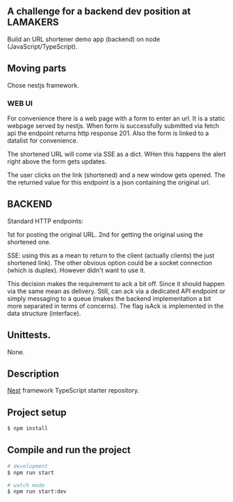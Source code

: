 ## A challenge for a backend dev position at LAMAKERS

Build an URL shortener demo app (backend) on node (JavaScript/TypeScript).

## Moving parts

Chose nestjs framework.

### WEB UI

For convenience there is a web page with a form to enter an url. It is a static webpage served by nestjs.
When form is successfully submitted via fetch api the endpoint returns http response 201. Also the form is linked to a datalist for convenience.

The shortened URL will come via SSE as a dict. WHen this happens the alert right above the form gets updates.

The user clicks on the link (shortened) and a new window gets opened. The the returned value for this endpoint is a json containing the original url.

## BACKEND

Standard HTTP endpoints:

1st for posting the original URL.
2nd for getting the original using the shortened one.

SSE: using this as a mean to return to the client (actually clients) the just shortened link).
The other obvious option could be a socket connection (which is duplex). However didn't want to use it.

This decision makes the requirement to ack a bit off. Since it should happen via the same mean as delivery.
Still, can ack via a dedicated API endpoint or simply messaging to a queue (makes the backend implementation a bit more separated in terms of concerns). The flag isAck is implemented in the data structure (interface).

## Unittests.

None.

## Description

[Nest](https://github.com/nestjs/nest) framework TypeScript starter repository.

## Project setup

```bash
$ npm install
```

## Compile and run the project

```bash
# development
$ npm run start

# watch mode
$ npm run start:dev
```
